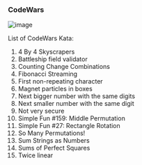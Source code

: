 ### CodeWars

![image](https://github.com/MMschnagets/CodeWars/assets/125932795/aaa8d200-67a5-4faa-a8cd-c961963ff575)

List of CodeWars Kata:
1. 4 By 4 Skyscrapers
2. Battleship field validator
3. Counting Change Combinations
4. Fibonacci Streaming
5. First non-repeating character
6. Magnet particles in boxes
7. Next bigger number with the same digits
8. Next smaller number with the same digit
9. Not very secure
10. Simple Fun #159: Middle Permutation
11. Simple Fun #27: Rectangle Rotation
12. So Many Permutations!
13. Sum Strings as Numbers
14. Sums of Perfect Squares
15. Twice linear
